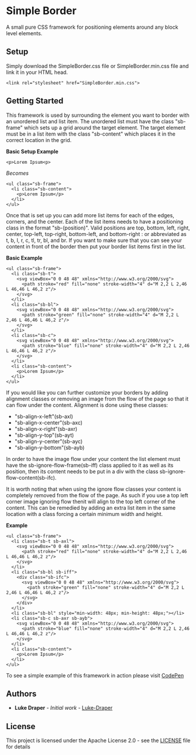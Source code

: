 
# Simple Border

A small pure CSS framework for positioning elements around any block level elements.

## Setup

Simply download the SimpleBorder.css file or SimpleBorder.min.css file and link it in your HTML head.

```
<link rel="stylesheet" href="SimpleBorder.min.css">
```

## Getting Started

This framework is used by surrounding the element you want to border with an unordered list and list item.
The unordered list must have the class "sb-frame" which sets up a grid around the target element.
The target element must be in a list item with the class "sb-content" which places it in the correct location in the grid.

**Basic Setup Example**
```
<p>Lorem Ipsum<p>
```
*Becomes*
```
<ul class="sb-frame">
  <li class="sb-content">
    <p>Lorem Ipsum</p>
  </li>
</ul>
```

Once that is set up you can add more list items for each of the edges, corners, and the center.
Each of the list items needs to have a positioning class in the format "sb-(position)".
Valid positions are top, bottom, left, right, center, top-left, top-right, bottom-left, and bottom-right : or abbreviated as t, b, l, r, c, tl, tr, bl, and br.
If you want to make sure that you can see your content in front of the border then put your border list items first in the list.

**Basic Example**
```
<ul class="sb-frame">
  <li class="sb-t">
    <svg viewBox="0 0 48 48" xmlns="http://www.w3.org/2000/svg">
      <path stroke="red" fill="none" stroke-width="4" d="M 2,2 L 2,46 L 46,46 L 46,2 z"/>
    </svg>
  </li>
  <li class="sb-bl">
    <svg viewBox="0 0 48 48" xmlns="http://www.w3.org/2000/svg">
      <path stroke="green" fill="none" stroke-width="4" d="M 2,2 L 2,46 L 46,46 L 46,2 z"/>
    </svg>
  </li>
  <li class="sb-c">
    <svg viewBox="0 0 48 48" xmlns="http://www.w3.org/2000/svg">
      <path stroke="blue" fill="none" stroke-width="4" d="M 2,2 L 2,46 L 46,46 L 46,2 z"/>
    </svg>
  </li>
  <li class="sb-content">
    <p>Lorem Ipsum</p>
  </li>
</ul>
```

If you would like you can further customize your borders by adding alignment classes or removing an image from the flow of the page so that it can flow under the content.
Alignment is done using these classes:
* "sb-align-x-left"(sb-axl)
* "sb-align-x-center"(sb-axc)
* "sb-align-x-right"(sb-axr)
* "sb-align-y-top"(sb-ayt)
* "sb-align-y-center"(sb-ayc)
* "sb-align-y-bottom"(sb-ayb)

In order to have the image flow under your content the list element must have the sb-ignore-flow-frame(sb-iff) class applied to it as well as its position, then its content needs to be put in a div with the class sb-ignore-flow-content(sb-ifc).

It is worth noting that when using the ignore flow classes your content is completely removed from the flow of the page. As such if you use a top left corner image ignoring flow thenit will align to the top left corner of the content.
This can be remedied by adding an extra list item in the same location with a class forcing a certain minimum width and height.

**Example**
```
<ul class="sb-frame">
  <li class="sb-t sb-axl">
    <svg viewBox="0 0 48 48" xmlns="http://www.w3.org/2000/svg">
      <path stroke="red" fill="none" stroke-width="4" d="M 2,2 L 2,46 L 46,46 L 46,2 z"/>
    </svg>
  </li>
  <li class="sb-bl sb-iff">
    <div class="sb-ifc">
      <svg viewBox="0 0 48 48" xmlns="http://www.w3.org/2000/svg">
        <path stroke="green" fill="none" stroke-width="4" d="M 2,2 L 2,46 L 46,46 L 46,2 z"/>
      </svg>
    </div>
  </li>
  <li class="sb-bl" style="min-width: 48px; min-height: 48px;"></li>
  <li class="sb-c sb-axr sb-ayb">
    <svg viewBox="0 0 48 48" xmlns="http://www.w3.org/2000/svg">
      <path stroke="blue" fill="none" stroke-width="4" d="M 2,2 L 2,46 L 46,46 L 46,2 z"/>
    </svg>
  </li>
  <li class="sb-content">
    <p>Lorem Ipsum</p>
  </li>
</ul>
```

To see a simple example of this framework in action please visit [CodePen](https://codepen.io/luke-draper/pen/drwoYE)

## Authors

* **Luke Draper** - *Initial work* - [Luke-Draper](https://github.com/Luke-Draper)

## License

This project is licensed under the Apache License 2.0 - see the [LICENSE](LICENSE) file for details
